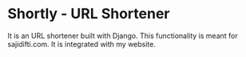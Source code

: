 # Shortly - URL Shortener

It is an URL shortener built with Django. This functionality is meant for sajidifti.com. It is integrated with my website.
